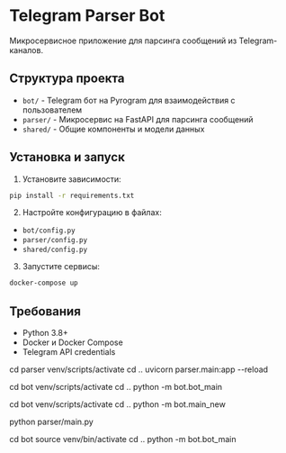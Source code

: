 # Telegram Parser Bot

Микросервисное приложение для парсинга сообщений из Telegram-каналов.

## Структура проекта

- `bot/` - Telegram бот на Pyrogram для взаимодействия с пользователем
- `parser/` - Микросервис на FastAPI для парсинга сообщений
- `shared/` - Общие компоненты и модели данных

## Установка и запуск

1. Установите зависимости:
```bash
pip install -r requirements.txt
```

2. Настройте конфигурацию в файлах:
- `bot/config.py`
- `parser/config.py`
- `shared/config.py`

3. Запустите сервисы:
```bash
docker-compose up
```

## Требования

- Python 3.8+
- Docker и Docker Compose
- Telegram API credentials 

cd parser
venv/scripts/activate
cd ..
uvicorn parser.main:app --reload

cd bot
venv/scripts/activate
cd ..
python -m bot.bot_main

cd bot
venv/scripts/activate
cd ..
python -m bot.main_new

python parser/main.py


cd bot
source venv/bin/activate
cd ..
python -m bot.bot_main